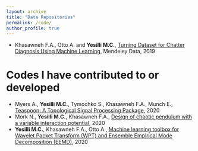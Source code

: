 ```yaml
---
layout: archive
title: "Data Repositories"
permalink: /code/
author_profile: true
---
```


+ Khasawneh F.A., Otto A. and **Yesilli M.C.**, <a href="http://dx.doi.org/10.17632/hvm4wh3jzx.1"> Turning Dataset for Chatter Diagnosis Using
Machine Learning</a>, Mendeley Data, 2019

Codes I have contributed to or developed
========================================
+ Myers A., **Yesilli M.C.**, Tymochko S., Khasawneh F.A., Munch E., <a href="https://pypi.org/project/teaspoon/"> Teaspoon: A Topological Signal Processing Package</a>, 2020
+ Mork N., **Yesilli M.C.**, Khasawneh F.A., <a href="https://zenodo.org/record/3784897#.X-6RY9hKiUl"> Design of chaotic pendulum with a variable interaction potential</a>, 2020
+ **Yesilli M.C.**, Khasawneh F.A., Otto A., <a href="https://github.com/mcanyesilli/WPT_EEMD_ML_Machining"> Machine learning toolbox for Wavelet Packet Transform (WPT) and Ensemble Empirical Mode Decomposition (EEMD)</a>, 2020